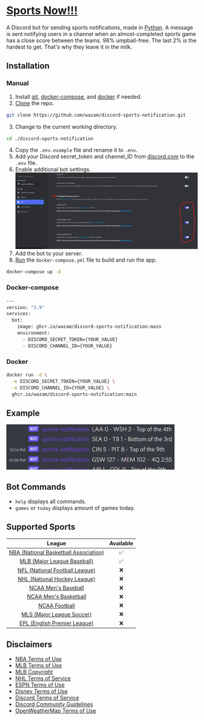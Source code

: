 # [Sports Now!!!](https://github.com/wazam/discord-sports-notification)

A Discord bot for sending sports notifications, made in [Python](https://www.python.org/). A message is sent notifying users in a channel when an almost-completed sports game has a close score between the teams. 98% umpball-free. The last 2% is the hardest to get. That's why they leave it in the milk.

## Installation

### Manual

1. Install [git](https://git-scm.com/book/en/v2/Getting-Started-Installing-Git), [docker-compose](https://docs.docker.com/compose/install/), and [docker](https://docs.docker.com/engine/install/) if needed.
2. [Clone](https://git-scm.com/docs/git-clone) the repo.
```sh
git clone https://github.com/wazam/discord-sports-notification.git
```
3. Change to the current working directory.
```sh
cd ./discord-sports-notification
```
4. Copy the `.env.example` file and rename it to `.env`.
5. Add your Discord secret_token and channel_ID from [discord.com](https://discord.com/developers/applications) to the `.env` file.
6. Enable additional bot settings. ![](docs/additional-discord-bot-settings.jpg)
7. Add the bot to your server.
7. [Run](https://docs.docker.com/compose/reference/up/) the ```docker-compose.yml``` file to build and run the app.
```sh
docker-compose up -d
```

### Docker-compose
```sh
---
version: "3.9"
services:
  bot:
    image: ghcr.io/wazam/discord-sports-notification:main
    environment:
      - DISCORD_SECRET_TOKEN={YOUR_VALUE}
      - DISCORD_CHANNEL_ID={YOUR_VALUE}
```

### Docker
```sh
docker run -d \
  -e DISCORD_SECRET_TOKEN={YOUR_VALUE} \
  -e DISCORD_CHANNEL_ID={YOUR_VALUE} \
  ghcr.io/wazam/discord-sports-notification:main
```

## Example

![](docs/example-discord-notifcations.jpg)

## Bot Commands

- ```help``` displays all commands.
- ```games``` or ```today``` displays amount of games today.

## Supported Sports

| League | Available |
| :----: | :----: |
| [NBA (National Basketball Association)](https://data.nba.net/10s/prod/v2/today.json) | ✅ |
| [MLB (Major League Baseball)](http://statsapi.mlb.com/api/v1/schedule/games/?sportId=1) | ✅ |
| [NFL (National Football League)](http://site.api.espn.com/apis/site/v2/sports/football/nfl/scoreboard) | ❌ |
| [NHL (National Hockey League)](https://statsapi.web.nhl.com/api/v1/schedule) | ❌ |
| [NCAA Men's Baseball](https://site.api.espn.com/apis/site/v2/sports/baseball/college-baseball/scoreboard) | ❌ |
| [NCAA Men's Basketball](http://site.api.espn.com/apis/site/v2/sports/basketball/mens-college-basketball/scoreboard) | ❌ |
| [NCAA Football](http://site.api.espn.com/apis/site/v2/sports/football/college-football/scoreboard) | ❌ |
| [MLS (Major League Soccer)](http://site.api.espn.com/apis/site/v2/sports/soccer/usa.1/scoreboard) | ❌ |
| [EPL (English Premier League)](http://site.api.espn.com/apis/site/v2/sports/soccer/eng.1/scoreboard) | ❌ |

## Disclaimers

- [NBA Terms of Use](https://www.nba.com/termsofuse)
- [MLB Terms of Use](https://www.mlb.com/official-information/terms-of-use)
- [MLB Copyright](https://gdx.mlb.com/components/copyright.txt)
- [NHL Terms of Service](https://www.nhl.com/info/terms-of-service)
- [ESPN Terms of Use](https://web.archive.org/web/20220409030827/http://www.espn.com/apis/devcenter/terms.html)
- [Disney Terms of Use](https://disneytermsofuse.com/english/)
- [Discord Terms of Service](https://discord.com/terms)
- [Discord Community Guidelines](https://discord.com/guidelines)
- [OpenWeatherMap Terms of Use](https://openweather.co.uk/storage/app/media/Terms/Openweather_website_terms_and_conditions_of_use.pdf)

